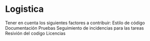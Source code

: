 # Logistica

Tener en cuenta los siguientes factores a contribuir:
Estilo de código
Documentación
Pruebas
Seguimiento de incidencias para las tareas
Resivión del codigo
Licencias
